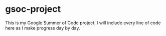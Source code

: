 # gsoc-project
This is my Google Summer of Code project.
I will include every line of code here as I make progress day by day.

